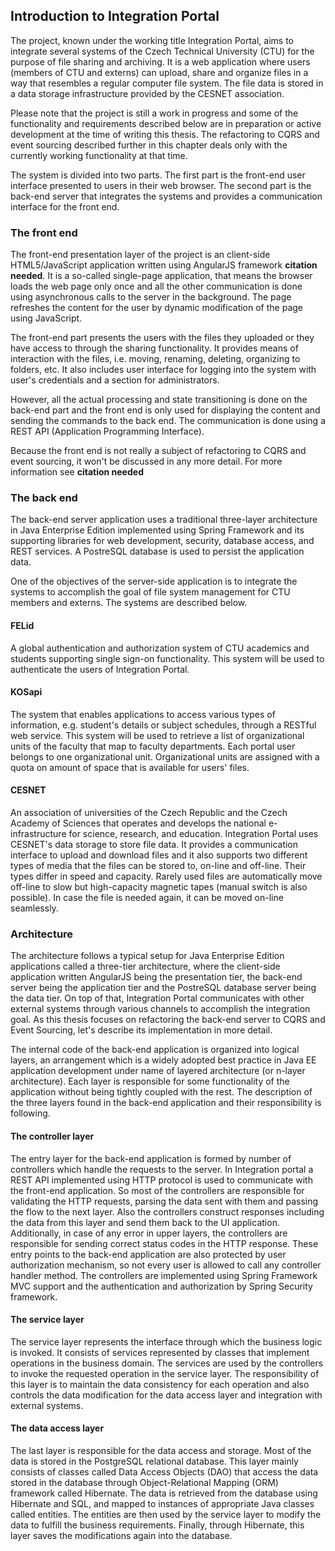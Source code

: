 ## Introduction to Integration Portal

The project, known under the working title Integration Portal, aims to integrate several systems of the Czech Technical University (CTU) for the purpose of file sharing and archiving. It is a web application where users (members of CTU and externs) can upload, share and organize files in a way that resembles a regular computer file system. The file data is stored in a data storage infrastructure provided by the CESNET association. 

Please note that the project is still a work in progress and some of the functionality and requirements described below are in preparation or active development at the time of writing this thesis. The refactoring to CQRS and event sourcing described further in this chapter deals only with the currently working functionality at that time.

The system is divided into two parts. The first part is the front-end user interface presented to users in their web browser. The second part is the back-end server that integrates the systems and provides a communication interface for the front end.


### The front end

The front-end presentation layer of the project is an client-side HTML5/JavaScript application written using AngularJS framework **citation needed**. It is a so-called single-page application, that means the browser loads the web page only once and all the other communication is done using asynchronous calls to the server in the background. The page refreshes the content for the user by dynamic modification of the page using JavaScript.

The front-end part presents the users with the files they uploaded or they have access to through the sharing functionality. It provides means of interaction with the files, i.e. moving, renaming, deleting, organizing to folders, etc. It also includes user interface for logging into the system with user's credentials and a section for administrators. 

However, all the actual processing and state transitioning is done on the back-end part and the front end is only used for displaying the content and sending the commands to the back end. The communication is done using a REST API (Application Programming Interface).

Because the front end is not really a subject of refactoring to CQRS and event sourcing, it won't be discussed in any more detail. For more information see **citation needed**


### The back end

The back-end server application uses a traditional three-layer architecture in Java Enterprise Edition implemented using Spring Framework and its supporting libraries for web development, security, database access, and REST services. A PostreSQL database is used to persist the application data.

One of the objectives of the server-side application is to integrate the systems to accomplish the goal of file system management for CTU members and externs. The systems are described below.

#### FELid

A global authentication and authorization system of CTU academics and students supporting single sign-on functionality. This system will be used to authenticate the users of Integration Portal.

#### KOSapi

The system that enables applications to access various types of information, e.g. student's details or subject schedules, through a RESTful web service. This system will be used to retrieve a list of organizational units of the faculty that map to faculty departments. Each portal user belongs to one organizational unit. Organizational units are assigned with a quota on amount of space that is available for users' files.

#### CESNET 

An association of universities of the Czech Republic and the Czech Academy of Sciences that operates and develops the national e-infrastructure for science, research, and education. Integration Portal uses CESNET's data storage to store file data. It provides a communication interface to upload and download files and it also supports two different types of media that the files can be stored to, on-line and off-line. Their types differ in speed and capacity. Rarely used files are automatically move off-line to slow but high-capacity magnetic tapes (manual switch is also possible). In case the file is needed again, it can be moved on-line seamlessly.

### Architecture

The architecture follows a typical setup for Java Enterprise Edition applications called a three-tier architecture, where the client-side application written AngularJS being the presentation tier, the back-end server being the application tier and the PostreSQL database server being the data tier. On top of that, Integration Portal communicates with other external systems through various channels to accomplish the integration goal. As this thesis focuses on refactoring the back-end server to CQRS and Event Sourcing, let's describe its implementation in more detail. 

The internal code of the back-end application is organized into logical layers, an arrangement which is a widely adopted best practice in Java EE application development under name of layered architecture (or n-layer architecture). Each layer is responsible for some functionality of the application without being tightly coupled with the rest. The description of the three layers found in the back-end application and their responsibility is following.

#### The controller layer
The entry layer for the back-end application is formed by number of controllers which handle the requests to the server. In Integration portal a REST API implemented using HTTP protocol is used to communicate with the front-end application. So most of the controllers are responsible for validating the HTTP requests, parsing the data sent with them and passing the flow to the next layer. Also the controllers construct responses including the data from this layer and send them back to the UI application. Additionally, in case of any error in upper layers, the controllers are responsible for sending correct status codes in the HTTP response. These entry points to the back-end application are also protected by user authorization mechanism, so not every user is allowed to call any controller handler method. The controllers are implemented using Spring Framework MVC support and the authentication and authorization by Spring Security framework.

#### The service layer
The service layer represents the interface through which the business logic is invoked. It consists of services represented by classes that implement operations in the business domain. The services are used by the controllers to invoke the requested operation in the service layer. The responsibility of this layer is to maintain the data consistency for each operation and also controls the data modification for the data access layer and integration with external systems.

#### The data access layer
The last layer is responsible for the data access and storage. Most of the data is stored in the PostgreSQL relational database. This layer mainly consists of classes called Data Access Objects (DAO) that access the data stored in the database through Object-Relational Mapping (ORM) framework called Hibernate. The data is retrieved from the database using Hibernate and SQL, and mapped to instances of appropriate Java classes called entities. The entities are then used by the service layer to modify the data to fulfill the business requirements. Finally, through Hibernate, this layer saves the modifications again into the database.

